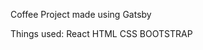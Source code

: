 Coffee Project made using Gatsby

Things used:
              React
              HTML
              CSS
              BOOTSTRAP
              
              
